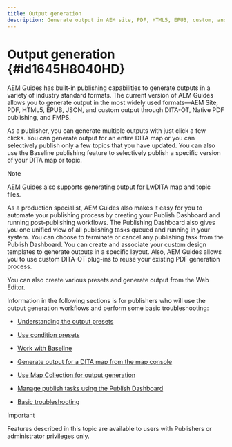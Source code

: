```yaml
---
title: Output generation
description: Generate output in AEM site, PDF, HTML5, EPUB, custom, and JSON through DITA-OT plug-ins, Native PDF publishing, and FMPS in AEM Guides.
---
```

# Output generation {#id1645H8040HD}

AEM Guides has built-in publishing capabilities to generate outputs in a variety of industry standard formats. The current version of AEM Guides allows you to generate output in the most widely used formats—AEM Site, PDF, HTML5, EPUB, JSON, and custom output through DITA-OT, Native PDF publishing, and FMPS.

As a publisher, you can generate multiple outputs with just click a few clicks. You can generate output for an entire DITA map or you can selectively publish only a few topics that you have updated. You can also use the Baseline publishing feature to selectively publish a specific version of your DITA map or topic.

>[!NOTE]
>
> AEM Guides also supports generating output for LwDITA map and topic files.

As a production specialist, AEM Guides also makes it easy for you to automate your publishing process by creating your Publish Dashboard and running post-publishing workflows. The Publishing Dashboard also gives you one unified view of all publishing tasks queued and running in your system. You can choose to terminate or cancel any publishing task from the Publish Dashboard. You can create and associate your custom design templates to generate outputs in a specific layout. Also, AEM Guides allows you to use custom DITA-OT plug-ins to reuse your existing PDF generation process.

You can also create various presets and generate output from the Web Editor.

Information in the following sections is for publishers who will use the output generation workflows and perform some basic troubleshooting:

-   [Understanding the output presets](generate-output-understand-presets.md#)

-   [Use condition presets](generate-output-use-condition-presets.md#)

-   [Work with Baseline](generate-output-use-baseline-for-publishing.md#)

-   [Generate output for a DITA map from the map console](generate-output-for-a-dita-map.md#)

-   [Use Map Collection for output generation](generate-output-use-map-collection-output-generation.md#)

-   [Manage publish tasks using the Publish Dashboard](generate-output-publish-dashboard.md#)

-   [Basic troubleshooting](generate-output-basic-troubleshooting.md#)


>[!IMPORTANT]
>
> Features described in this topic are available to users with Publishers or administrator privileges only.
